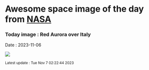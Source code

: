 
# Awesome space image of the day from [NASA](https://api.nasa.gov/)

### Today image : Red Aurora over Italy
Date : 2023-11-06

![](https://apod.nasa.gov/apod/image/2311/RedAuroraItaly_Hofer_1080.jpg)

<small>Latest update : Tue Nov  7 02:22:44 2023</small>
        